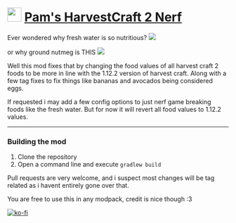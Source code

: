 <img src="https://i.imgur.com/z7yAkOe.png" width="32" /> [Pam's HarvestCraft 2 Nerf](https://modrinth.com/mod/pams-harvestcraft-2-nerf)
===========

Ever wondered why fresh water is so nutritious?
![](https://i.imgur.com/bILgUHT.png)

or why ground nutmeg is THIS
![](https://i.imgur.com/Lx6Lu0p.png)

Well this mod fixes that by changing the food values of all harvest craft 2 foods to be more in line with the 1.12.2 version of harvest craft. Along with a few tag fixes to fix things like bananas and avocados being considered eggs.

If requested i may add a few config options to just nerf game breaking foods like the fresh water. But for now it will revert all food values to 1.12.2 values.

---

### Building the mod
1. Clone the repository
2. Open a command line and execute ```gradlew build```

Pull requests are very welcome, and i suspect most changes will be tag related as i havent entirely gone over that.


You are free to use this in any modpack, credit is nice though :3

[![ko-fi](https://ko-fi.com/img/githubbutton_sm.svg)](https://ko-fi.com/N4N6145I0V)